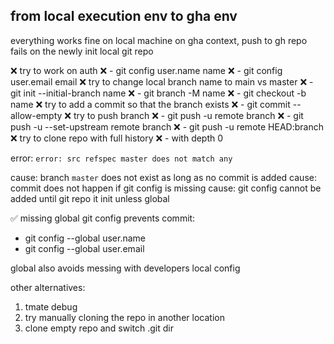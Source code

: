 
## from local execution env to gha env

everything works fine on local machine
on gha context, push to gh repo fails on the newly init local git repo

❌ try to work on auth
❌   - git config user.name name
❌   - git config user.email email
❌ try to change local branch name to main vs master
❌   - git init --initial-branch name
❌   - git branch -M name
❌   - git checkout -b name
❌ try to add a commit so that the branch exists
❌   - git commit --allow-empty
❌ try to push branch
❌   - git push -u remote branch
❌   - git push -u --set-upstream remote branch
❌   - git push -u remote HEAD:branch
❌ try to clone repo with full history
❌   - with depth 0

error: `error: src refspec master does not match any`

cause: branch `master` does not exist as long as no commit is added
cause: commit does not happen if git config is missing
cause: git config cannot be added until git repo it init unless global

✅ missing global git config prevents commit:
   - git config --global user.name
   - git config --global user.email

global also avoids messing with developers local config

other alternatives:

1. tmate debug
2. try manually cloning the repo in another location
3. clone empty repo and switch .git dir
